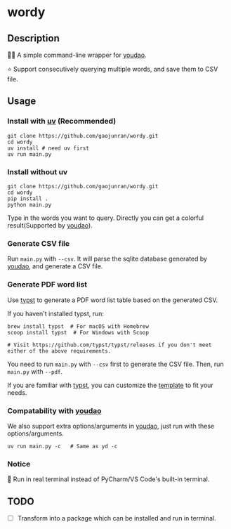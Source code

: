 # wordy

## Description

👍🏻 A simple command-line wrapper for [youdao](https://github.com/longcw/youdao).

⭐️ Support consecutively querying multiple words, and save them to CSV file.

## Usage

### Install with [uv](https://docs.astral.sh/uv/) (Recommended)
```shell
git clone https://github.com/gaojunran/wordy.git
cd wordy
uv install # need uv first
uv run main.py
```

### Install without uv
```shell
git clone https://github.com/gaojunran/wordy.git
cd wordy
pip install .
python main.py
```

Type in the words you want to query. Directly you can get a colorful result(Supported by [youdao](https://github.com/longcw/youdao)).

### Generate CSV file

Run `main.py` with `--csv`. It will parse the sqlite database generated by [youdao](https://github.com/longcw/youdao), and generate a CSV file.

### Generate PDF word list

Use [typst](https://typst.app/) to generate a PDF word list table based on the generated CSV. 

If you haven't installed typst, run:

```shell
brew install typst  # For macOS with Homebrew
scoop install typst  # For Windows with Scoop

# Visit https://github.com/typst/typst/releases if you don't meet either of the above requirements.
```

You need to run `main.py` with `--csv` first to generate the CSV file. Then, run `main.py` with `--pdf`. 

If you are familiar with [typst](https://typst.app/), you can customize the [template](./typst-template/main.typ) to fit your needs.

### Compatability with [youdao](https://github.com/longcw/youdao)

We also support extra options/arguments in [youdao](https://github.com/longcw/youdao), just run with these options/arguments.

```shell
uv run main.py -c   # Same as yd -c
```

### Notice

📢 Run in real terminal instead of PyCharm/VS Code's built-in terminal.

##  TODO

- [ ] Transform into a package which can be installed and run in terminal.
